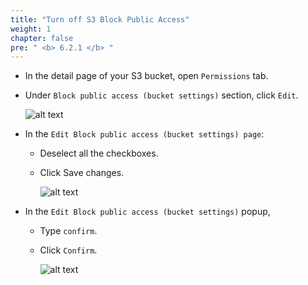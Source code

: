 ```yaml
---
title: "Turn off S3 Block Public Access"
weight: 1
chapter: false
pre: " <b> 6.2.1 </b> "
---
```


- In the detail page of your S3 bucket, open `Permissions` tab.
- Under `Block public access (bucket settings)` section, click `Edit`.

  ![alt text](/images/workshop-3/s3-bucket--permisions--block-public-access.png)

- In the `Edit Block public access (bucket settings) page`:

  - Deselect all the checkboxes.
  - Click Save changes.

    ![alt text](/images/workshop-3/s3-bucket--permisions--block-public-access--edit.png)

- In the `Edit Block public access (bucket settings)` popup,

  - Type `confirm`.
  - Click `Confirm`.

    ![alt text](/images/workshop-3/s3-bucket--permisions--block-public-access--confirm.png)
